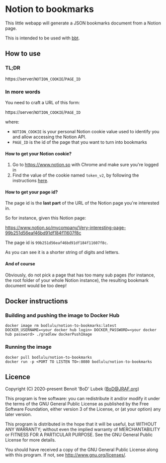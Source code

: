 # Notion to bookmarks

This little webapp will generate a JSON bookmarks document from a Notion page.

This is intended to be used with [bbt](https://github.com/BoD/bbt).

## How to use

### TL;DR
https://<span></span>server/`NOTION_COOKIE`/`PAGE_ID`

### In more words

You need to craft a URL of this form:

https://<span></span>server/`NOTION_COOKIE`/`PAGE_ID`

where:

- `NOTION_COOKIE` is your personal Notion cookie value used to
identify you and allow accessing the Notion API.
- `PAGE_ID` is the id of the page that you want to turn into bookmarks

#### How to get your Notion cookie?

1. Go to https://www.notion.so with Chrome and make sure you're logged in
2. Find the value of the cookie named `token_v2`, by following the
   instructions [here](https://developer.chrome.com/docs/devtools/storage/cookies/).

#### How to get your page id?
The page id is the **last part** of the URL of the Notion page you're interested in.

So for instance, given this Notion page:

https://www.notion.so/mycompany/Very-interesting-page-99b251d56eaf46bd91df184f11607f8c

The page id is `99b251d56eaf46bd91df184f11607f8c`.

As you can see it is a shorter string of digits and letters.

#### And of course

Obviously, do not pick a page that has too many sub pages (for instance,
the root folder of your whole Notion instance), the resulting bookmark
document would be too deep!

## Docker instructions

### Building and pushing the image to Docker Hub

```
docker image rm bodlulu/notion-to-bookmarks:latest
DOCKER_USERNAME=<your docker hub login> DOCKER_PASSWORD=<your docker hub password> ./gradlew dockerPushImage
```

### Running the image

```
docker pull bodlulu/notion-to-bookmarks
docker run -p <PORT TO LISTEN TO>:8080 bodlulu/notion-to-bookmarks
```

## Licence

Copyright (C) 2020-present Benoit 'BoD' Lubek (BoD@JRAF.org)

This program is free software: you can redistribute it and/or modify it under the terms of the GNU General Public
License as published by the Free Software Foundation, either version 3 of the License, or (at your option) any later
version.

This program is distributed in the hope that it will be useful, but WITHOUT ANY WARRANTY; without even the implied
warranty of MERCHANTABILITY or FITNESS FOR A PARTICULAR PURPOSE. See the GNU General Public License for more details.

You should have received a copy of the GNU General Public License along with this program. If not, see http://www.gnu.org/licenses/.
